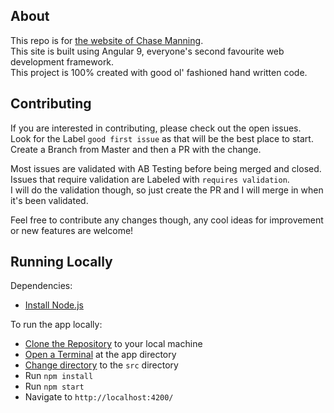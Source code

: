 ## About

This repo is for [the website of Chase Manning](https://chasemanning.co.nz).  
This site is built using Angular 9, everyone's second favourite web development framework.  
This project is 100% created with good ol' fashioned hand written code.

## Contributing

If you are interested in contributing, please check out the open issues.  
Look for the Label `good first issue` as that will be the best place to start.  
Create a Branch from Master and then a PR with the change.

Most issues are validated with AB Testing before being merged and closed.  
Issues that require validation are Labeled with `requires validation`.  
I will do the validation though, so just create the PR and I will merge in when it's been validated.

Feel free to contribute any changes though, any cool ideas for improvement or new features are welcome!

## Running Locally

Dependencies:

- [Install Node.js](https://nodejs.org/en/download/)

To run the app locally:

- [Clone the Repository](https://www.google.com/search?q=how+to+clone+a+repository+from+github) to your local machine
- [Open a Terminal](https://www.google.com/search?q=how+to+open+a+terminal+in+a+directory&oq=how+to+open+a+terminal+in+a+directory) at the app directory
- [Change directory](https://www.google.com/search?q=how+to+cd+to+a+directory&oq=how+to+cd+to+a+directory) to the `src` directory
- Run `npm install`
- Run `npm start`
- Navigate to `http://localhost:4200/`
